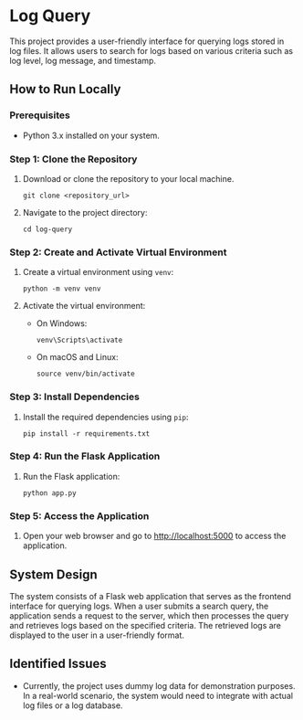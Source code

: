 # Log Query

This project provides a user-friendly interface for querying logs stored in log files. It allows users to search for logs based on various criteria such as log level, log message, and timestamp.

## How to Run Locally

### Prerequisites
- Python 3.x installed on your system.

### Step 1: Clone the Repository
1. Download or clone the repository to your local machine.

    ```
    git clone <repository_url>
    ```

2. Navigate to the project directory:

    ```
    cd log-query
    ```

### Step 2: Create and Activate Virtual Environment
1. Create a virtual environment using `venv`:

    ```
    python -m venv venv
    ```

2. Activate the virtual environment:
   
    - On Windows:
        ```
        venv\Scripts\activate
        ```

    - On macOS and Linux:
        ```
        source venv/bin/activate
        ```

### Step 3: Install Dependencies
1. Install the required dependencies using `pip`:

    ```
    pip install -r requirements.txt
    ```

### Step 4: Run the Flask Application
1. Run the Flask application:

    ```
    python app.py
    ```

### Step 5: Access the Application
1. Open your web browser and go to [http://localhost:5000](http://localhost:5000) to access the application.

## System Design

The system consists of a Flask web application that serves as the frontend interface for querying logs. When a user submits a search query, the application sends a request to the server, which then processes the query and retrieves logs based on the specified criteria. The retrieved logs are displayed to the user in a user-friendly format.

## Identified Issues

- Currently, the project uses dummy log data for demonstration purposes. In a real-world scenario, the system would need to integrate with actual log files or a log database.

